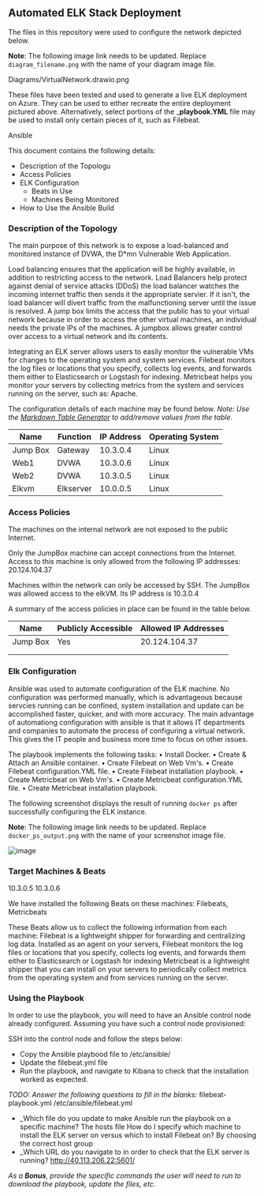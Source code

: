 ## Automated ELK Stack Deployment

The files in this repository were used to configure the network depicted below.

**Note**: The following image link needs to be updated. Replace `diagram_filename.png` with the name of your diagram image file.  

Diagrams/VirtualNetwork.drawio.png

These files have been tested and used to generate a live ELK deployment on Azure. They can be used to either recreate the entire deployment pictured above. Alternatively, select portions of the ___playbook.YML__ file may be used to install only certain pieces of it, such as Filebeat.

 Ansible

This document contains the following details:
- Description of the Topologu
- Access Policies
- ELK Configuration
  - Beats in Use
  - Machines Being Monitored
- How to Use the Ansible Build


### Description of the Topology

The main purpose of this network is to expose a load-balanced and monitored instance of DVWA, the D*mn Vulnerable Web Application.

Load balancing ensures that the application will be highly available, in addition to restricting access to the network.
Load Balancers help protect against denial of service attacks (DDoS) the load balancer watches the incoming internet traffic then sends it the appropriate servier.  If it isn't, the load balancer will divert traffic from the malfunctioning server until the issue is resolved. A jump box limits the access that the public has to your virtual network because in order to access the other virtual machines, an individual needs the private IPs of the machines. A jumpbox allows greater control over access to a virtual network and its contents.

Integrating an ELK server allows users to easily monitor the vulnerable VMs for changes to the operating system and system services.
Filebeat monitors the log files or locations that you specify, collects log events, and forwards them either to Elasticsearch or Logstash for indexing.
Metricbeat helps you monitor your servers by collecting metrics from the system and services running on the server, such as: Apache.

The configuration details of each machine may be found below.
_Note: Use the [Markdown Table Generator](http://www.tablesgenerator.com/markdown_tables) to add/remove values from the table_.

| Name     | Function | IP Address | Operating System |
|----------|----------|------------|------------------|
| Jump Box | Gateway  | 10.3.0.4   | Linux            |
| Web1     | DVWA     | 10.3.0.6   | Linux            |
| Web2     | DVWA     | 10.3.0.5   | Linux            |
| Elkvm    | Elkserver| 10.0.0.5   | Linux            |

### Access Policies

The machines on the internal network are not exposed to the public Internet. 

Only the JumpBox machine can accept connections from the Internet. Access to this machine is only allowed from the following IP addresses:
20.124.104.37

Machines within the network can only be accessed by SSH.
The JumpBox was allowed access to the elkVM.  Its IP address is 10.3.0.4

A summary of the access policies in place can be found in the table below.

| Name     | Publicly Accessible | Allowed IP Addresses |
|----------|---------------------|----------------------|
| Jump Box | Yes                 | 20.124.104.37        |
|          |                     |                      |
|          |                     |                      |

### Elk Configuration

Ansible was used to automate configuration of the ELK machine. No configuration was performed manually, which is advantageous because servcies running can be confined, system installation and update can be accomplished faster, quicker, and with more accuracy.
The main advantage of automationg configuration with ansible is that it allows IT departments and companies to automate the process of configuring a virtual network.  This gives the IT people and business more time to focus on other issues.

The playbook implements the following tasks:
•	Install Docker.
•	Create & Attach an Ansible container.
•	Create Filebeat on Web Vm's.
•	Create Filebeat configuration.YML file.
•	Create Filebeat installation playbook.
•	Create Metricbeat on Web Vm's.
•	Create Metricbeat configuration.YML file.
•	Create Metricbeat installation playbook.

The following screenshot displays the result of running `docker ps` after successfully configuring the ELK instance.

**Note**: The following image link needs to be updated. Replace `docker_ps_output.png` with the name of your screenshot image file.  


![image](https://user-images.githubusercontent.com/89751905/146589475-454c5154-4a91-46c6-9937-220e9bcc3c6d.png)


### Target Machines & Beats
10.3.0.5
10.3.0.6

We have installed the following Beats on these machines:
Filebeats, Metricbeats

These Beats allow us to collect the following information from each machine:
Filebeat is a lightweight shipper for forwarding and centralizing log data. Installed as an agent on your servers, Filebeat monitors the log files or locations that you specify, collects log events, and forwards them either to Elasticsearch or Logstash for indexing
Metricbeat is a lightweight shipper that you can install on your servers to periodically collect metrics from the operating system and from services running on the server.

### Using the Playbook
In order to use the playbook, you will need to have an Ansible control node already configured. Assuming you have such a control node provisioned: 

SSH into the control node and follow the steps below:
- Copy the Ansible playbood file to /etc/ansible/
- Update the filebeat.yml file
- Run the playbook, and navigate to Kibana to check that the installation worked as expected.

_TODO: Answer the following questions to fill in the blanks:_
filebeat-playbook.yml /etc/ansible/filebeat.yml
- _Which file do you update to make Ansible run the playbook on a specific machine? The hosts file How do I specify which machine to install the ELK server on versus which to install Filebeat on? By choosing the correct host group
- _Which URL do you navigate to in order to check that the ELK server is running? http://40.113.206.22:5601/

_As a **Bonus**, provide the specific commands the user will need to run to download the playbook, update the files, etc._
